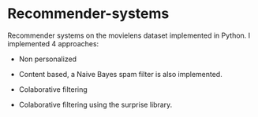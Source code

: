 # Recommender-systems
Recommender systems on the movielens dataset implemented in Python. I implemented 4 approaches:

- Non personalized

- Content based, a Naive Bayes spam filter is also implemented.

- Colaborative filtering

- Colaborative filtering using the surprise library.
